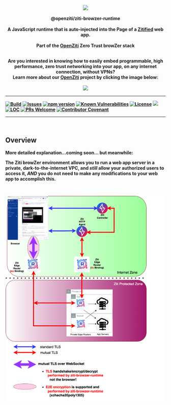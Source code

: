 <p align="center" width="100%">
<a href="https://ziti.dev"><img src="ziti.png" width="100"></a>
</p>

<p align="center">
    <b>
    <a>@openziti/ziti-browzer-runtime</a>
    <br>
    <br>
    <b>A JavaScript runtime that is auto-injected into the Page of a <a href="https://ziti.dev/blog/zitification">Zitified</a> web app.</b>
    <br>
    <br>
    <b>Part of the <a href="https://ziti.devdev/about">OpenZiti</a> Zero Trust browZer stack</b>
</p>

<p align="center">
    <br>
    <b>Are you interested in knowing how to easily embed programmable, high performance, zero trust networking into your app, on any internet connection, without VPNs?
    <br>
    Learn more about our <a href="https://ziti.devdev/about">OpenZiti</a> project by clicking the image below:</b>
    <br>
    <br>
    <a href="https://ziti.dev"><img src="ziti-dev-logo.png" width="200"></a>
</p>

---
[![Build](https://github.com/openziti/ziti-browzer-runtime/workflows/Build/badge.svg?branch=main)]()
[![Issues](https://img.shields.io/github/issues-raw/openziti/ziti-browzer-runtime)]()
[![npm version](https://badge.fury.io/js/@openziti%2Fziti-browzer-runtime.svg)](https://badge.fury.io/js/@openziti%2Fziti-browzer-runtime.svg)
[![Known Vulnerabilities](https://snyk-widget.herokuapp.com/badge/npm/%40openziti%2Flibcrypto.js/badge.svg)](https://snyk-widget.herokuapp.com/badge/npm/%40openziti%2Flibcrypto.js/badge.svg)
[![License](https://img.shields.io/badge/License-Apache%202.0-blue.svg)](https://opensource.org/licenses/Apache-2.0)
[![](https://data.jsdelivr.com/v1/package/npm/@openziti/ziti-browzer-runtime/badge?style=rounded)](https://www.jsdelivr.com/package/npm/@openziti/ziti-browzer-runtime)
[![LOC](https://img.shields.io/tokei/lines/github/openziti/ziti-browzer-runtime)]()
[![PRs Welcome](https://img.shields.io/badge/PRs-welcome-brightgreen.svg?style=rounded)](CONTRIBUTING.md)
[![Contributor Covenant](https://img.shields.io/badge/Contributor%20Covenant-v2.0%20adopted-ff69b4.svg)](CODE_OF_CONDUCT.md)

---


<br>

## Overview

More detailed explanation...coming soon... but meanwhile:  

The Ziti browZer environment allows
you to run a web app server in a private, dark-to-the-internet VPC, and _still_ allow your authorized
users to access it, _AND_ you do not need to make any modifications to your web app to accomplish this.

<br>
<p align="center" width="100%">
<a href="https://ziti.dev"><img src="browZer-diagram.png" width="600"></a>
</p>


